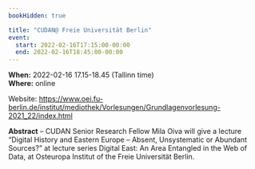 ```yaml
---
bookHidden: true

title: "CUDAN@ Freie Universität Berlin"
event:
  start: 2022-02-16T17:15:00-00:00
  end: 2022-02-16T18:45:00-00:00
---
```


**When:** 2022-02-16 17.15-18.45 (Tallinn time)   
**Where:** online  

Website: https://www.oei.fu-berlin.de/institut/mediothek/Vorlesungen/Grundlagenvorlesung-2021_22/index.html 

<!--more-->
**Abstract** – CUDAN Senior Research Fellow Mila Oiva will give a lecture “Digital History and Eastern Europe – Absent, Unsystematic or Abundant Sources?” at lecture series Digital East: An Area Entangled in the Web of Data, at Osteuropa Institut of the Freie Universität Berlin. 

